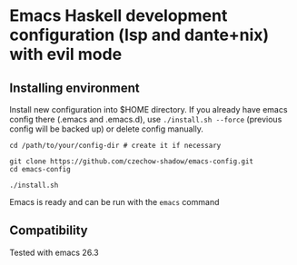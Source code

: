 # Emacs Haskell development configuration (lsp and dante+nix) with evil mode

## Installing environment
Install new configuration into $HOME directory.  If you already have
emacs config there (.emacs and .emacs.d), use `./install.sh --force`
(previous config will be backed up) or delete config manually.

```
cd /path/to/your/config-dir # create it if necessary

git clone https://github.com/czechow-shadow/emacs-config.git
cd emacs-config

./install.sh
```

Emacs is ready and can be run with the  ```emacs``` command

## Compatibility
Tested with emacs 26.3
